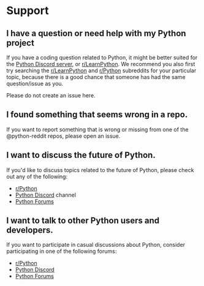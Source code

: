 # Support

## I have a question or need help with my Python project

If you have a coding question related to Python, it might be better suited for the [Python Discord server][discord], or [r/LearnPython][learnpython].
We recommend you also first try searching the [r/LearnPython][learnpython] and [r/Python][python] subreddits for your particular topic, because there is a good chance that someone has had the
same question/issue as you.

Please do not create an issue here.

## I found something that seems wrong in a repo.

If you want to report something that is wrong or missing from one of the @python-reddit repos, please open an issue.

## I want to discuss the future of Python.

If you'd like to discuss topics related to the future of Python, 
please check out any of the following:

* [r/Python][python]
* [Python Discord][discord] channel
* [Python Forums][forums]

## I want to talk to other Python users and developers.

If you want to participate in casual discussions about Python, 
consider participating in one of the following forums:

* [r/Python][python]
* [Python Discord][discord]
* [Python Forums][forums]

[discord]: https://discord.gg/python
[subreddit]: https://www.reddit.com/r/litestarapi
[ghdiscussions]: https://github.com/orgs/litestar-org/discussions
[repo]: https://github.com/litestar-org/litestar
[repo-newissue]: https://github.com/litestar-org/litestar/issues/new/choose
[openissues]: https://github.com/search?q=user%3Alitestar-org+state%3Aopen&type=Issues&ref=advsearch&l=&l=
[bugreport]: https://github.com/litestar-org/litestar/issues/new?assignees=&labels=bug%2C+triage+required&template=bug_report.md&title=Bug%3A+
[security]: https://github.com/litestar-org/.github/security/policy
[python]: https://reddit.com/r/Python
[learnpython]: https://reddit.com/r/LearnPython
[forums]: https://discuss.python.org/
